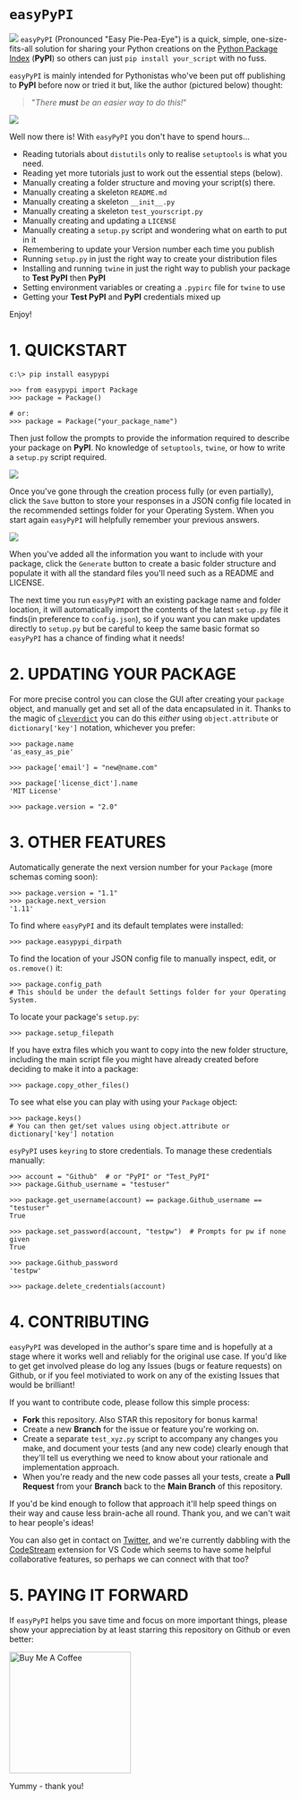 # `easyPyPI`
![](https://github.com/PFython/easypypi/blob/main/easypypi.png?raw=true)
`easyPyPI` (Pronounced "Easy Pie-Pea-Eye") is a quick, simple, one-size-fits-all solution for sharing your Python creations on the [Python Package Index](https://pypi.org/) (**PyPI**) so others can just `pip install your_script` with no fuss.

`easyPyPI` is mainly intended for Pythonistas who've been put off publishing to **PyPI** before now or tried it but, like the author (pictured below) thought:

> "*There **must** be an easier way to do this!*"

![](https://media.giphy.com/media/XIqCQx02E1U9W/giphy.gif)

Well now there is!  With `easyPyPI` you don't have to spend hours...

- Reading tutorials about `distutils` only to realise `setuptools` is what you need.
- Reading yet more tutorials just to work out the essential steps (below).
- Manually creating a folder structure and moving your script(s) there.
- Manually creating a skeleton `README.md`
- Manually creating a skeleton `__init__.py`
- Manually creating a skeleton `test_yourscript.py`
- Manually creating and updating a `LICENSE`
- Manually creating a `setup.py` script and wondering what on earth to put in it
- Remembering to update your Version number each time you publish
- Running `setup.py` in just the right way to create your distribution files
- Installing and running `twine` in just the right way to publish your package to **Test PyPI** then **PyPI**
- Setting environment variables or creating a `.pypirc` file for `twine`  to use
- Getting your **Test PyPI** and **PyPI** credentials mixed up

Enjoy!

# 1. QUICKSTART

    c:\> pip install easypypi

    >>> from easypypi import Package
    >>> package = Package()

    # or:
    >>> package = Package("your_package_name")

Then just follow the prompts to provide the information required to describe your package on **PyPI**.  No knowledge of `setuptools`, `twine`, or how to write a `setup.py` script required.

![](https://media.giphy.com/media/Nw8z2olm0nGHC/giphy.gif)

Once you've gone through the creation process fully (or even partially), click the `Save` button to store your responses in a JSON config file located in the recommended settings folder for your Operating System.  When you start again `easyPyPI` will helpfully remember your previous answers.

![](https://github.com/PFython/easypypi/blob/main/screenshot.png?raw=true)

When you've added all the information you want to include with your package, click the `Generate` button to create a basic folder structure and populate it with all the standard files you'll need such as a README and LICENSE.

The next time you run `easyPyPI` with an existing package name and folder location, it will automatically import the contents of the latest `setup.py` file it finds(in preference to `config.json`), so if you want you can make updates directly to `setup.py` but be careful to keep the same basic format so `easyPyPI` has a chance of finding what it needs!

# 2. UPDATING YOUR PACKAGE

For more precise control you can close the GUI after creating your `package` object, and manually get and set all of the data encapsulated in it.  Thanks to the magic of [`cleverdict`](https://github.com/pfython/cleverdict) you can do this *either* using `object.attribute` or `dictionary['key']` notation, whichever you prefer:

    >>> package.name
    'as_easy_as_pie'

    >>> package['email'] = "new@name.com"

    >>> package['license_dict'].name
    'MIT License'

    >>> package.version = "2.0"

# 3. OTHER FEATURES

Automatically generate the next version number for your `Package` (more schemas coming soon):

    >>> package.version = "1.1"
    >>> package.next_version
    '1.11'

To find where `easyPyPI` and its default templates were installed:

    >>> package.easypypi_dirpath

To find the location of your JSON config file to manually inspect,  edit, or `os.remove()` it:

    >>> package.config_path
    # This should be under the default Settings folder for your Operating System.

To locate your package's `setup.py`:

    >>> package.setup_filepath

If you have extra files which you want to copy into the new folder structure, including the main script file you might have already created before deciding to make it into a package:

    >>> package.copy_other_files()

To see what else you can play with using your `Package` object:

    >>> package.keys()
    # You can then get/set values using object.attribute or dictionary['key'] notation

`esyPyPI` uses `keyring` to store credentials.  To manage these credentials manually:

    >>> account = "Github"  # or "PyPI" or "Test_PyPI"
    >>> package.Github_username = "testuser"

    >>> package.get_username(account) == package.Github_username == "testuser"
    True

    >>> package.set_password(account, "testpw")  # Prompts for pw if none given
    True

    >>> package.Github_password
    'testpw'

    >>> package.delete_credentials(account)

# 4. CONTRIBUTING
`easyPyPI` was developed in the author's spare time and is hopefully at a stage where it works well and reliably for the original use case.  If you'd like to get get involved please do log any Issues (bugs or feature requests) on Github, or if you feel motiviated to work on any of the existing Issues that would be brilliant!

If you want to contribute code, please follow this simple process:

- **Fork** this repository. Also STAR this repository for bonus karma!
- Create a new **Branch** for the issue or feature you're working on.
- Create a separate `test_xyz.py` script to accompany any changes you make, and document your tests (and any new code) clearly enough that they'll tell us everything we need to know about your rationale and implementation approach.
- When you're ready and the new code passes all your tests, create a **Pull Request** from your **Branch** back to the **Main Branch** of this repository.

If you'd be kind enough to follow that approach it'll help speed things on their way and cause less brain-ache all round. Thank you, and we can't wait to hear people's ideas!

You can also get in contact on [Twitter](https://twitter.com/appawsom), and we're currently dabbling with the [CodeStream](https://marketplace.visualstudio.com/items?itemName=CodeStream.codestream) extension for VS Code which seems to have some helpful collaborative features, so perhaps we can connect with that too?

# 5. PAYING IT FORWARD

If `easyPyPI` helps you save time and focus on more important things, please show your appreciation by at least starring this repository on Github or even better:

<a href="https://www.buymeacoffee.com/pfython" target="_blank"><img src="https://cdn.buymeacoffee.com/buttons/v2/arial-yellow.png" alt="Buy Me A Coffee" width="217px" ></a>

Yummy - thank you!

